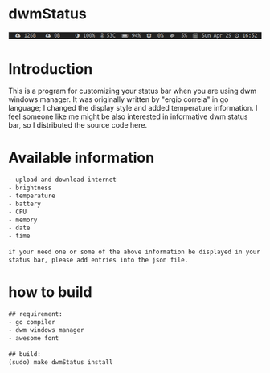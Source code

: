 dwmStatus
===============
![](https://github.com/KimHe/dwmStatus/blob/master/demo.png)

# Introduction
This is a program for customizing your status bar when you are using dwm windows manager.
It was originally written by "ergio correia" in go language; I changed the display style and added temperature information.
I feel someone like me might be also interested in informative dwm status bar, so I distributed the source code here.

# Available information
    - upload and download internet
    - brightness 
    - temperature
    - battery
    - CPU
    - memory
    - date
    - time

    if your need one or some of the above information be displayed in your status bar, please add entries into the json file.

# how to build
    ## requirement:
    - go compiler
    - dwm windows manager
    - awesome font

    ## build:
    (sudo) make dwmStatus install
